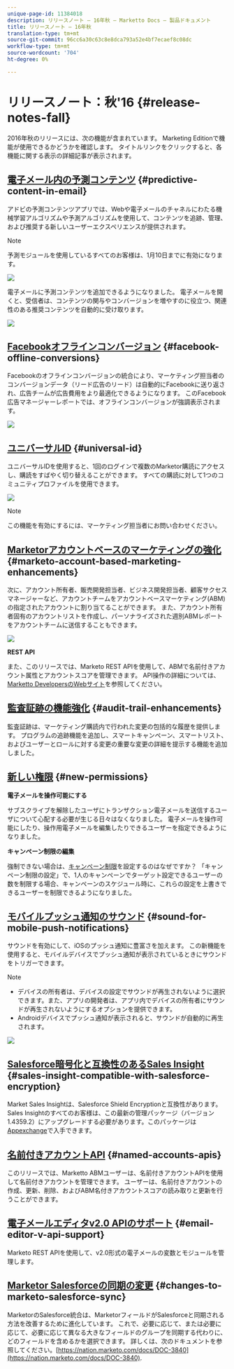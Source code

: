 ```yaml
---
unique-page-id: 11384018
description: リリースノート — 16年秋 — Marketto Docs — 製品ドキュメント
title: リリースノート — 16年秋
translation-type: tm+mt
source-git-commit: 96cc6a30c63c8e8dca793a52e4bf7ecaef8c08dc
workflow-type: tm+mt
source-wordcount: '704'
ht-degree: 0%

---
```



# リリースノート：秋&#39;16 {#release-notes-fall}

2016年秋のリリースには、次の機能が含まれています。 Marketing Editionで機能が使用できるかどうかを確認します。 タイトルリンクをクリックすると、各機能に関する表示の詳細記事が表示されます。

## [電子メール内の予測コンテンツ](http://docs.marketo.com/display/docs/predictive+content)  {#predictive-content-in-email}

アドビの予測コンテンツアプリでは、Webや電子メールのチャネルにわたる機械学習アルゴリズムや予測アルゴリズムを使用して、コンテンツを追跡、管理、および推奨する新しいユーザーエクスペリエンスが提供されます。

>[!NOTE]
>
>予測モジュールを使用しているすべてのお客様は、1月10日までに有効になります。

![](assets/shafe.png)

電子メールに予測コンテンツを追加できるようになりました。 電子メールを開くと、受信者は、コンテンツの関与やコンバージョンを増やすのに役立つ、関連性のある推奨コンテンツを自動的に受け取ります。

![](assets/predictive.png)

## [Facebookオフラインコンバージョン](../../product-docs/demand-generation/facebook/understanding-facebook-offline-conversions.md)  {#facebook-offline-conversions}

Facebookのオフラインコンバージョンの統合により、マーケティング担当者のコンバージョンデータ（リード広告のリード）は自動的にFacebookに送り返され、広告チームが広告費用をより最適化できるようになります。 このFacebook広告マネージャーレポートでは、オフラインコンバージョンが強調表示されます。

![](assets/facebook.png)

## [ユニバーサルID](../../product-docs/administration/settings/using-a-universal-id-for-subscription-login.md) {#universal-id}

ユニバーサルIDを使用すると、1回のログインで複数のMarketor購読にアクセスし、購読をすばやく切り替えることができます。 すべての購読に対して1つのコミュニティプロファイルを使用できます。

![](assets/image2016-11-3-15-3a10-3a16.png)

>[!NOTE]
>
>この機能を有効にするには、マーケティング担当者にお問い合わせください。

## [Marketorアカウントベースのマーケティングの強化](http://docs.marketo.com/pages/viewpage.action?pageid=11380718) {#marketo-account-based-marketing-enhancements}

次に、アカウント所有者、販売開発担当者、ビジネス開発担当者、顧客サクセスマネージャーなど、アカウントチームをアカウントベースマーケティング(ABM)の指定されたアカウントに割り当てることができます。 また、アカウント所有者固有のアカウントリストを作成し、パーソナライズされた週別ABMレポートをアカウントチームに送信することもできます。

![](assets/account-team-11-15-16.png)

**REST API**

また、このリリースでは、Marketo REST APIを使用して、ABMで名前付きアカウント属性とアカウントスコアを管理できます。 API操作の詳細については、[Marketto DevelopersのWebサイト](http://developers.marketo.com/rest-api/lead-database/named-accounts)を参照してください。

## [監査証跡の機能強化](../../product-docs/administration/audit-trail/change-details-in-audit-trail.md) {#audit-trail-enhancements}

監査証跡は、マーケティング購読内で行われた変更の包括的な履歴を提供します。 プログラムの追跡機能を追加し、スマートキャンペーン、スマートリスト、およびユーザーとロールに対する変更の重要な変更の詳細を提示する機能を追加しました。

## [新しい権限](../../product-docs/administration/users-and-roles/managing-user-roles-and-permissions/descriptions-of-role-permissions.md) {#new-permissions}

**電子メールを操作可能にする**

サブスクライブを解除したユーザにトランザクション電子メールを送信するユーザについて心配する必要が生じる日々はなくなりました。 電子メールを操作可能にしたり、操作用電子メールを編集したりできるユーザーを指定できるようになりました。

**キャンペーン制限の編集**

強制できない場合は、[キャンペーン制限](http://docs.marketo.com/display/DOCS/Enable+Lead+Restrictions+for+Smart+Campaigns)を設定するのはなぜですか？ 「キャンペーン制限の設定」で、1人のキャンペーンでターゲット設定できるユーザーの数を制限する場合、キャンペーンのスケジュール時に、これらの設定を上書きできるユーザーを制限できるようになりました。

## [モバイルプッシュ通知のサウンド](../../product-docs/mobile-marketing/push-notifications/configure-mobile-push-notification.md) {#sound-for-mobile-push-notifications}

サウンドを有効にして、iOSのプッシュ通知に豊富さを加えます。 この新機能を使用すると、モバイルデバイスでプッシュ通知が表示されているときにサウンドをトリガーできます。

>[!NOTE]
>
>* デバイスの所有者は、デバイスの設定でサウンドが再生されないように選択できます。また、アプリの開発者は、アプリ内でデバイスの所有者にサウンドが再生されないようにするオプションを提供できます。
>* Androidデバイスでプッシュ通知が表示されると、サウンドが自動的に再生されます。

>



![](assets/sound-for-push-notifications.png)

## [Salesforce暗号化と互換性のあるSales Insight](../../product-docs/marketo-sales-insight/msi-for-salesforce/installation/install-marketo-sales-insight-package-in-salesforce-appexchange.md) {#sales-insight-compatible-with-salesforce-encryption}

Market Sales Insightは、Salesforce Shield Encryptionと互換性があります。 Sales Insightのすべてのお客様は、この最新の管理パッケージ（バージョン1.4359.2）にアップグレードする必要があります。このパッケージは[Appexchange](https://appexchange.salesforce.com/listingDetail?listingId=a0N30000001SVZmEAO)で入手できます。

## [名前付きアカウントAPI](http://developers.marketo.com/rest-api/lead-database/named-accounts/) {#named-accounts-apis}

このリリースでは、Marketto ABMユーザーは、名前付きアカウントAPIを使用して名前付きアカウントを管理できます。 ユーザーは、名前付きアカウントの作成、更新、削除、およびABM名付きアカウントスコアの読み取りと更新を行うことができます。

## [電子メールエディタv2.0 APIのサポート](http://developers.marketo.com/rest-api/assets/emails/) {#email-editor-v-api-support}

Marketo REST APIを使用して、v2.0形式の電子メールの変数とモジュールを管理します。

## [Marketor Salesforceの同期の変更](https://nation.marketo.com/docs/DOC-3840) {#changes-to-marketo-salesforce-sync}

MarketorのSalesforce統合は、MarketorフィールドがSalesforceと同期される方法を改善するために進化しています。 これで、必要に応じて、または必要に応じて、必要に応じて異なる大きなフィールドのグループを同期する代わりに、どのフィールドを含めるかを選択できます。 詳しくは、次のドキュメントを参照してください。[https://nation.marketo.com/docs/DOC-3840](https://nation.marketo.com/docs/DOC-3840).

